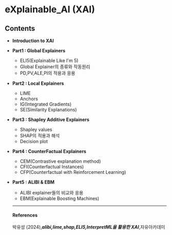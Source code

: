 # eXplainable_AI (XAI)

## Contents
- **Introduction to XAI**

- **Part1 : Global Explainers**
    - ELI5(Explainable Like I'm 5)
    - Global Explainer의 종류와 작동원리
    - PD,PV,ALE,PI의 적용과 응용  

- **Part2 : Local Explainers**
    - LIME
    - Anchors
    - IG(Integrated Gradients)
    - SE(Similarity Explanations)

- **Part3 : Shapley Additive Explainers**
    - Shapley values
    - SHAP의 적용과 해석
    - Decision plot

- **Part4 : CounterFactual Explainers**
    - CEM(Contrastive explanation method)
    - CFI(Counterfactual Instances)
    - CFP(Counterfactual with Reinforcement Learning)

- **Part5 : ALIBI & EBM**
   - ALIBI explainer들의 비교와 응용
   - EBM(Explainable Boosting Machines)
 
  ---
  #### References
  박유성 (2024),***alibi,lime,shap,ELI5,InterpretML을 활용한 XAI***,자유아카데미
